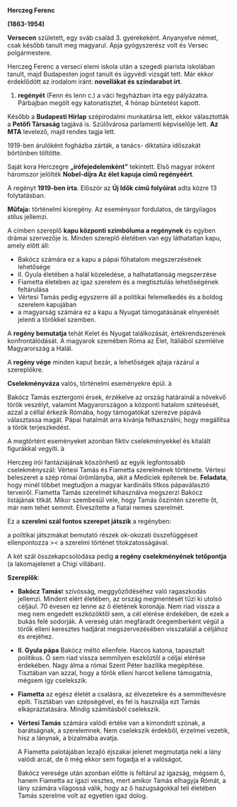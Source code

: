 ﻿**Herczeg Ferenc**

**(1863-1954)**

**Versecen** született, egy sváb család 3. gyerekeként. Anyanyelve német, csak később tanult meg magyarul. Apja gyógyszerész volt és Versec polgármestere. 

Herczeg Ferenc a verseci elemi iskola után a szegedi piarista iskolában tanult, majd Budapesten jogot tanult és ügyvédi vizsgát tett. Már ekkor érdeklődött az irodalom iránt: **novellákat és színdarabot írt**. 

1. **regényét** (Fenn és lenn c.) a váci fegyházban írta egy pályázatra. Párbajban megölt egy katonatisztet, 4 hónap büntetést kapott. 

Később a **Budapesti Hírlap** szépirodalmi munkatársa lett, ekkor választották a **Petőfi Társaság** tagjává is. Szülővárosa parlamenti képviselője lett. **Az MTA** levelező, majd rendes tagja lett. 

1919-ben árulóként fogházba zárták, a tanács- diktatúra időszakát börtönben töltötte. 

Saját kora Herczegre **„írófejedelemként”** tekintett. Első magyar íróként háromszor jelölték **Nobel-díjra Az élet kapuja című regényéért**. 

A regényt **1919-ben írta**. Először az **Új Idők című folyóirat** adta közre 13 folytatásban. 

**Műfaja:** történelmi kisregény. Az eseménysor fordulatos, de tárgyilagos stílus jellemzi. 

A címben szereplő **kapu központi szimbóluma a regénynek** és egyben drámai szervezője is. Minden szereplő életében van egy láthatatlan kapu, amely előtt áll:

- Bakócz számára ez a kapu a pápai főhatalom megszerzésének lehetősége
- II. Gyula életében a halál közeledése, a halhatatlanság megszerzése
- Fiametta életében az igaz szerelem és a megtisztulás lehetőségének feltárulása
- Vértesi Tamás pedig egyszerre áll a politikai felemelkedés és a boldog szerelem kapujában
- a magyarság számára ez a kapu a Nyugat támogatásának elnyerését jelenti a törökkel szemben.

A **regény bemutatja** tehát Kelet és Nyugat találkozását, értékrendszerének konfrontálódását. A magyarok szemében Róma az Élet, Itáliából szemlélve Magyarország a Halál. 

A **regény vége** minden kaput bezár, a lehetőségek ajtaja rázárul a szereplőkre. 

**Cselekményváza** valós, történelmi eseményekre épül. à

Bakócz Tamás esztergomi érsek, érzékelve az ország határainál a növekvő török veszélyt, valamint Magyarországon a központi hatalom szétesését, azzal a céllal érkezik Rómába, hogy támogatókat szerezve pápává választassa magát. Pápai hatalmát arra kívánja felhasználni, hogy megállítsa a török terjeszkedést. 

A megtörtént eseményeket azonban fiktív cselekményekkel és kitalált figurákkal vegyíti. à

Herczeg írói fantáziájának köszönhető az egyik legfontosabb cselekményszál: Vértesi Tamás és Fiametta szerelmének története. Vértesi beleszeret a szép római örömlányba, akit a Mediciek építenek be. **Feladata**, hogy minél többet megtudjon a magyar kardinális titkos pápaválasztó terveiről. Fiametta Tamás szerelmét kihasználva megszerzi Bakócz listájának titkát. Mikor szembesül vele, hogy Tamás őszintén szerette őt, már nem tehet semmit. Elveszítette a fiatal nemes szerelmét. 

Ez a **szerelmi szál fontos szerepet játszik** a regényben: 

a politikai játszmákat bemutató részek ok-okozati összefüggéseit ellenpontozza >< a szerelmi történet titokzatosságával.

A két szál összekapcsolódása pedig **a regény cselekményének tetőpontja** (a lakomajelenet a Chigi villában). 

**Szereplők**:

- **Bakócz Tamás**t szívósság, meggyőződéséhez való ragaszkodás jellemzi. Mindent elért életében, az ország megmentését tűzi ki utolsó céljául. 70 évesen ez lenne az ő életének koronája. Nem riad vissza a meg nem engedett eszközöktől sem, a cél elérése érdekében, de ezek a bukás felé sodorják. A vereség után megfáradt öregemberként végül a török elleni keresztes hadjárat megszervezésében visszatalál a céljához és erejéhez. 
- **II. Gyula pápa** Bakócz méltó ellenfele. Harcos katona, tapasztalt politikus. Ő sem riad vissza semmilyen eszköztől a céljai elérése érdekében. Nagy álma a római Szent Péter bazilika megépítése. Tisztában van azzal, hogy a török elleni harcot kellene támogatnia, mégsem így cselekszik. 
- **Fiametta** az egész életét a csalásra, az élvezetekre és a semmittevésre építi. Tisztában van szépségével, és fel is használja ezt Tamás elkápráztatására. Mindig számításból cselekszik. 
- **Vértesi Tamás** számára valódi értéke van a kimondott szónak, a barátságnak, a szerelemnek. Nem cselekszik érdekből, érzelmei vezetik, hisz a lánynak, a bizalmába avatja. 

  A Fiametta palotájában lezajló éjszakai jelenet megmutatja neki a lány valódi arcát, de ő még ekkor sem fogadja el a valóságot. 

  Bakócz veresége után azonban előtte is feltárul az igazság, mégsem ő, hanem Fiametta az igazi vesztes, mert amikor Tamás elhagyja Rómát, a lány számára világossá válik, hogy az ő hazugságokkal teli életében Tamás szerelme volt az egyetlen igaz dolog.
